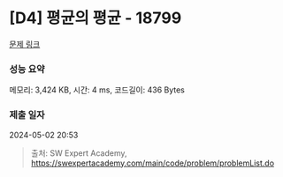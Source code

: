 # [D4] 평균의 평균 - 18799 

[문제 링크](https://swexpertacademy.com/main/code/problem/problemDetail.do?contestProbId=AYqmDqj6Uu8DFAQI) 

### 성능 요약

메모리: 3,424 KB, 시간: 4 ms, 코드길이: 436 Bytes

### 제출 일자

2024-05-02 20:53



> 출처: SW Expert Academy, https://swexpertacademy.com/main/code/problem/problemList.do